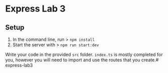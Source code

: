 # Express Lab 3

## Setup
1. In the command line, run > `npm install`
2. Start the server with > `npm run start:dev`

Write your code in the provided `src` folder. `index.ts` is mostly completed for you, however you will need to import and use the routes that you create.# express-lab3
